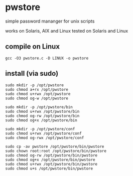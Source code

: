 # pwstore

simple password mananger for unix scripts

works on Solaris, AIX and Linux
tested on Solaris and Linux

## compile on Linux
```
gcc -O3 pwstore.c -D LINUX -o pwstore
```

## install (via sudo)

```
sudo mkdir -p /opt/pwstore
sudo chmod a+rx /opt/pwstore
sudo chmod u+rwx /opt/pwstore
sudo chmod og-w /opt/pwstore

sudo mkdir -p /opt/pwstore/bin
sudo chmod u+rwx /opt/pwstore/bin
sudo chmod og-rw /opt/pwstore/bin
sudo chmod og+x /opt/pwstore/bin

sudo mkdir -p /opt/pwstore/conf
sudo chmod u+rwx /opt/pwstore/conf
sudo chmod og-rwx /opt/pwstore/conf

sudo cp -av pwstore /opt/pwstore/bin/pwstore
sudo chown root:root /opt/pwstore/bin/pwstore
sudo chmod og-rw /opt/pwstore/bin/pwstore
sudo chmod og+x /opt/pwstore/bin/pwstore
sudo chmod u+rwx /opt/pwstore/bin/pwstore
sudo chmod u+s /opt/pwstore/bin/pwstore
```

